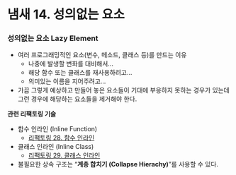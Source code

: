 # 냄새 14. 성의없는 요소

### 성의없는 요소 Lazy Element

- 여러 프로그래밍적인 요소(변수, 메소드, 클래스 등)를 만드는 이유
    - 나중에 발생할 변화를 대비해서...
    - 해당 함수 또는 클래스를 재사용하려고...
    - 의미있는 이름을 지어주려고...
- 가끔 그렇게 예상하고 만들어 놓은 요소들이 기대에 부응하지 못하는 경우가 있는데 그런 경우에 해당하는 요소들을 제거해야 한다.

**관련 리팩토링 기술**

- 함수 인라인 (Inline Function)
    - [리팩토링 28. 함수 인라인](https://www.notion.so/28-da550ca205754bf5b9665a9e4449f2f5)
- 클래스 인라인 (Inline Class)
    - [리팩토링 29. 클래스 인라인](https://www.notion.so/29-385f639e7e3a40e4a950c511414f196b)
- 불필요한 상속 구조는 “**계층 합치기 (Collapse Hierachy)**”를 사용할 수 있다.